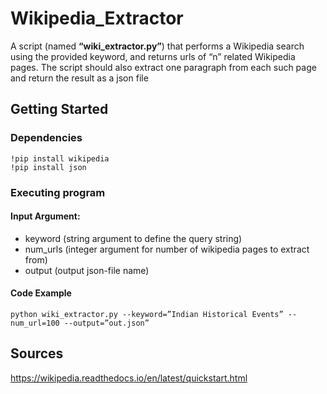 
# Wikipedia_Extractor

A script (named **“wiki_extractor.py”**) that performs a Wikipedia search using the provided keyword, and returns urls of “n” related Wikipedia pages. The script should also extract one paragraph from each such page and return the result as a json file


## Getting Started
### Dependencies
    !pip install wikipedia
    !pip install json
### Executing program
#### Input Argument:
* keyword (string argument to define the query string)
* num_urls (integer argument for number of wikipedia pages to extract from)
* output (output json-file name)
#### Code Example  
    python wiki_extractor.py --keyword=”Indian Historical Events” --num_url=100 --output=”out.json” 
    
    
## Sources
https://wikipedia.readthedocs.io/en/latest/quickstart.html
